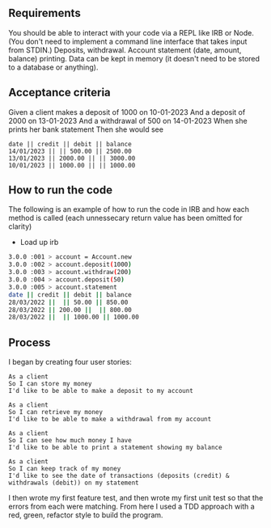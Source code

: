 Requirements
------------
You should be able to interact with your code via a REPL like IRB or Node. (You don't need to implement a command line interface that takes input from STDIN.)
Deposits, withdrawal.
Account statement (date, amount, balance) printing.
Data can be kept in memory (it doesn't need to be stored to a database or anything).


Acceptance criteria
-------------------
Given a client makes a deposit of 1000 on 10-01-2023
And a deposit of 2000 on 13-01-2023
And a withdrawal of 500 on 14-01-2023
When she prints her bank statement
Then she would see
```
date || credit || debit || balance
14/01/2023 || || 500.00 || 2500.00
13/01/2023 || 2000.00 || || 3000.00
10/01/2023 || 1000.00 || || 1000.00
```

How to run the code
-------------------

The following is an example of how to run the code in IRB and how each method is called (each unnessecary return value has been omitted for clarity)
- Load up irb

```sh
3.0.0 :001 > account = Account.new
3.0.0 :002 > account.deposit(1000)
3.0.0 :003 > account.withdraw(200)
3.0.0 :004 > account.deposit(50)
3.0.0 :005 > account.statement
date || credit || debit || balance
28/03/2022 ||  || 50.00 || 850.00
28/03/2022 || 200.00 ||  || 800.00
28/03/2022 ||  || 1000.00 || 1000.00
```

Process
-------

I began by creating four user stories:

```
As a client
So I can store my money
I'd like to be able to make a deposit to my account

As a client
So I can retrieve my money
I'd like to be able to make a withdrawal from my account

As a client
So I can see how much money I have
I'd like to be able to print a statement showing my balance

As a client
So I can keep track of my money
I'd like to see the date of transactions (deposits (credit) & withdrawals (debit)) on my statement
```

I then wrote my first feature test, and then wrote my first unit test so that the errors from each were matching.
From here I used a TDD approach with a red, green, refactor style to build the program.

